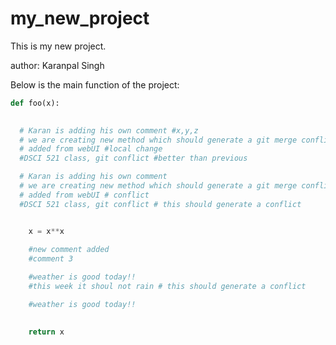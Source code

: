 # my_new_project

This is my new project.

author: Karanpal Singh

Below is the main function of the project: 

```python
def foo(x):
    

  # Karan is adding his own comment #x,y,z
  # we are creating new method which should generate a git merge conflict #123455
  # added from webUI #local change
  #DSCI 521 class, git conflict #better than previous

  # Karan is adding his own comment 
  # we are creating new method which should generate a git merge conflict  # conflict
  # added from webUI # conflict
  #DSCI 521 class, git conflict # this should generate a conflict


    x = x**x
    
    #new comment added
    #comment 3

    #weather is good today!!
    #this week it shoul not rain # this should generate a conflict

    #weather is good today!! 

    
    return x
```


